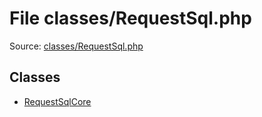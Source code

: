 File classes/RequestSql.php
=========

Source: [classes/RequestSql.php](https://github.com/PrestaShop/PrestaShop/blob/1.5.0.1/classes/RequestSql.php)


Classes
-------

* [RequestSqlCore](class.RequestSqlCore.md)


